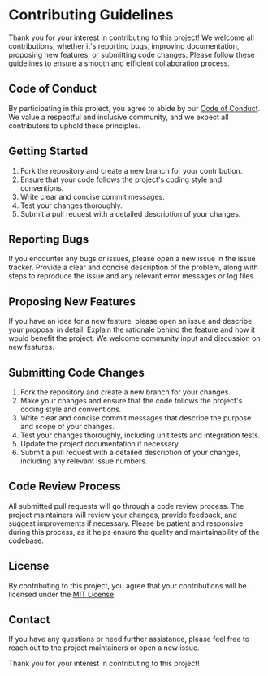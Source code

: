 # Contributing Guidelines

Thank you for your interest in contributing to this project! We welcome all contributions, whether it's reporting bugs, improving documentation, proposing new features, or submitting code changes. Please follow these guidelines to ensure a smooth and efficient collaboration process.

## Code of Conduct

By participating in this project, you agree to abide by our [Code of Conduct](link-to-code-of-conduct). We value a respectful and inclusive community, and we expect all contributors to uphold these principles.

## Getting Started

1. Fork the repository and create a new branch for your contribution.
2. Ensure that your code follows the project's coding style and conventions.
3. Write clear and concise commit messages.
4. Test your changes thoroughly.
5. Submit a pull request with a detailed description of your changes.

## Reporting Bugs

If you encounter any bugs or issues, please open a new issue in the issue tracker. Provide a clear and concise description of the problem, along with steps to reproduce the issue and any relevant error messages or log files.

## Proposing New Features

If you have an idea for a new feature, please open an issue and describe your proposal in detail. Explain the rationale behind the feature and how it would benefit the project. We welcome community input and discussion on new features.

## Submitting Code Changes

1. Fork the repository and create a new branch for your changes.
2. Make your changes and ensure that the code follows the project's coding style and conventions.
3. Write clear and concise commit messages that describe the purpose and scope of your changes.
4. Test your changes thoroughly, including unit tests and integration tests.
5. Update the project documentation if necessary.
6. Submit a pull request with a detailed description of your changes, including any relevant issue numbers.

## Code Review Process

All submitted pull requests will go through a code review process. The project maintainers will review your changes, provide feedback, and suggest improvements if necessary. Please be patient and responsive during this process, as it helps ensure the quality and maintainability of the codebase.

## License

By contributing to this project, you agree that your contributions will be licensed under the [MIT License](link-to-license-file).

## Contact

If you have any questions or need further assistance, please feel free to reach out to the project maintainers or open a new issue.

Thank you for your interest in contributing to this project!
